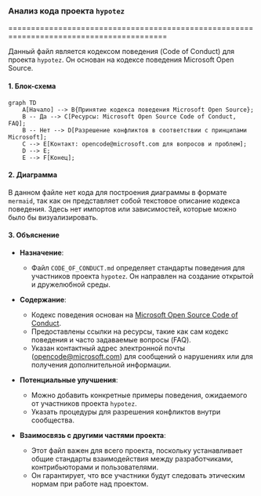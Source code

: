 ### Анализ кода проекта `hypotez`

=========================================================================================

Данный файл является кодексом поведения (Code of Conduct) для проекта `hypotez`. Он основан на кодексе поведения Microsoft Open Source.

#### **1. Блок-схема**

```mermaid
graph TD
    A[Начало] --> B{Принятие кодекса поведения Microsoft Open Source};
    B -- Да --> C[Ресурсы: Microsoft Open Source Code of Conduct, FAQ];
    B -- Нет --> D[Разрешение конфликтов в соответствии с принципами Microsoft];
    C --> E[Контакт: opencode@microsoft.com для вопросов и проблем];
    D --> E;
    E --> F[Конец];
```

#### **2. Диаграмма**

В данном файле нет кода для построения диаграммы в формате `mermaid`, так как он представляет собой текстовое описание кодекса поведения. Здесь нет импортов или зависимостей, которые можно было бы визуализировать.

#### **3. Объяснение**

- **Назначение**:
  - Файл `CODE_OF_CONDUCT.md` определяет стандарты поведения для участников проекта `hypotez`. Он направлен на создание открытой и дружелюбной среды.

- **Содержание**:
  - Кодекс поведения основан на [Microsoft Open Source Code of Conduct](https://opensource.microsoft.com/codeofconduct/).
  - Предоставлены ссылки на ресурсы, такие как сам кодекс поведения и часто задаваемые вопросы (FAQ).
  - Указан контактный адрес электронной почты ([opencode@microsoft.com](mailto:opencode@microsoft.com)) для сообщений о нарушениях или для получения дополнительной информации.

- **Потенциальные улучшения**:
  - Можно добавить конкретные примеры поведения, ожидаемого от участников проекта `hypotez`.
  - Указать процедуры для разрешения конфликтов внутри сообщества.

- **Взаимосвязь с другими частями проекта**:
  - Этот файл важен для всего проекта, поскольку устанавливает общие стандарты взаимодействия между разработчиками, контрибьюторами и пользователями.
  - Он гарантирует, что все участники будут следовать этическим нормам при работе над проектом.